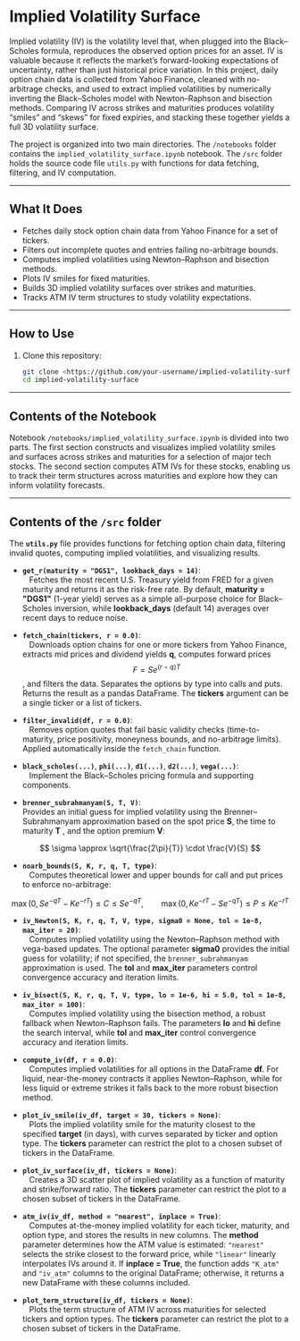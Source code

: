 # Implied Volatility Surface

Implied volatility (IV) is the volatility level that, when plugged into the Black–Scholes formula, reproduces the observed option prices for an asset. IV is valuable because it reflects the market’s forward-looking expectations of uncertainty, rather than just historical price variation. In this project, daily option chain data is collected from Yahoo Finance, cleaned with no-arbitrage checks, and used to extract implied volatilities by numerically inverting the Black–Scholes model with Newton–Raphson and bisection methods. Comparing IV across strikes and maturities produces volatility “smiles” and “skews” for fixed expiries, and stacking these together yields a full 3D volatility surface.

The project is organized into two main directories. The `/notebooks` folder contains the `implied_volatility_surface.ipynb` notebook. The `/src` folder holds the source code file `utils.py` with functions for data fetching, filtering, and IV computation.

---

## What It Does

- Fetches daily stock option chain data from Yahoo Finance for a set of tickers.
- Filters out incomplete quotes and entries failing no-arbitrage bounds.
- Computes implied volatilities using Newton–Raphson and bisection methods.
- Plots IV smiles for fixed maturities.
- Builds 3D implied volatility surfaces over strikes and maturities.
- Tracks ATM IV term structures to study volatility expectations.

---

## How to Use

1. Clone this repository:
   ```bash
   git clone <https://github.com/your-username/implied-volatility-surface>
   cd implied-volatility-surface

---

## Contents of the Notebook

Notebook `/notebooks/implied_volatility_surface.ipynb` is divided into two parts. The first section constructs and visualizes implied volatility smiles and surfaces across strikes and maturities for a selection of major tech stocks. The second section computes ATM IVs for these stocks, enabling us to track their term structures across maturities and explore how they can inform volatility forecasts.

---

## Contents of the `/src` folder

The **`utils.py`** file provides functions for fetching option chain data, filtering invalid quotes, computing implied volatilities, and visualizing results.

- **`get_r(maturity = "DGS1", lookback_days = 14)`**:  
  &nbsp;&nbsp;&nbsp;Fetches the most recent U.S. Treasury yield from FRED for a given maturity and returns it as the risk-free rate. By default, **maturity = "DGS1"** (1-year yield) serves as a simple all-purpose choice for Black–Scholes inversion, while **lookback_days** (default 14) averages over recent days to reduce noise.

- **`fetch_chain(tickers, r = 0.0)`**:  
  &nbsp;&nbsp;&nbsp;Downloads option chains for one or more tickers from Yahoo Finance, extracts mid prices and dividend yields **q**, computes forward prices $$F = S e^{(r - q)T}$$, and filters the data. Separates the options by type into calls and puts. Returns the result as a pandas DataFrame. The **tickers** argument can be a single ticker or a list of tickers.

- **`filter_invalid(df, r = 0.0)`**:  
  &nbsp;&nbsp;&nbsp;Removes option quotes that fail basic validity checks (time-to-maturity, price positivity, moneyness bounds, and no-arbitrage limits). Applied automatically inside the `fetch_chain` function.

- **`black_scholes(...)`**, **`phi(...)`**, **`d1(...)`**, **`d2(...)`**, **`vega(...)`**:  
  &nbsp;&nbsp;&nbsp;Implement the Black–Scholes pricing formula and supporting components.

- **`brenner_subrahmanyam(S, T, V)`**:  
  Provides an initial guess for implied volatility using the Brenner–Subrahmanyam approximation based on the spot price **S**, the time to maturity **T** , and the option premium **V**:

$$
\sigma \approx \sqrt{\frac{2\pi}{T}} \cdot \frac{V}{S}
$$

- **`noarb_bounds(S, K, r, q, T, type)`**:  
  &nbsp;&nbsp;&nbsp;Computes theoretical lower and upper bounds for call and put prices to enforce no-arbitrage:

$$
\max(0, S e^{-qT} - K e^{-rT}) \leq C \leq S e^{-qT}, \qquad \max(0, K e^{-rT} - S e^{-qT}) \leq P \leq K e^{-rT}
$$

- **`iv_Newton(S, K, r, q, T, V, type, sigma0 = None, tol = 1e-8, max_iter = 20)`**:  
  &nbsp;&nbsp;&nbsp;Computes implied volatility using the Newton–Raphson method with vega-based updates. The optional parameter **sigma0** provides the initial guess for volatility; if not specified, the `brenner_subrahmanyam` approximation is used. The **tol** and **max_iter** parameters control convergence accuracy and iteration limits.

- **`iv_bisect(S, K, r, q, T, V, type, lo = 1e-6, hi = 5.0, tol = 1e-8, max_iter = 100)`**:  
  &nbsp;&nbsp;&nbsp;Computes implied volatility using the bisection method, a robust fallback when Newton–Raphson fails. The parameters **lo** and **hi** define the search interval, while **tol** and **max_iter** control convergence accuracy and iteration limits.
  
- **`compute_iv(df, r = 0.0)`**:  
  &nbsp;&nbsp;&nbsp;Computes implied volatilities for all options in the DataFrame **df**. For liquid, near-the-money contracts it applies Newton–Raphson, while for less liquid or extreme strikes it falls back to the more robust bisection method.

- **`plot_iv_smile(iv_df, target = 30, tickers = None)`**:  
  &nbsp;&nbsp;&nbsp;Plots the implied volatility smile for the maturity closest to the specified **target** (in days), with curves separated by ticker and option type. The **tickers** parameter can restrict the plot to a chosen subset of tickers in the DataFrame.

- **`plot_iv_surface(iv_df, tickers = None)`**:  
  &nbsp;&nbsp;&nbsp;Creates a 3D scatter plot of implied volatility as a function of maturity and strike/forward ratio. The **tickers** parameter can restrict the plot to a chosen subset of tickers in the DataFrame.

- **`atm_iv(iv_df, method = "nearest", inplace = True)`**:  
  &nbsp;&nbsp;&nbsp;Computes at-the-money implied volatility for each ticker, maturity, and option type, and stores the results in new columns. The **method** parameter determines how the ATM value is estimated: `"nearest"` selects the strike closest to the forward price, while `"linear"` linearly interpolates IVs around it. If **inplace = True**, the function adds `"K_atm"` and `"iv_atm"` columns to the original DataFrame; otherwise, it returns a new DataFrame with these columns included.

- **`plot_term_structure(iv_df, tickers = None)`**:  
  &nbsp;&nbsp;&nbsp;Plots the term structure of ATM IV across maturities for selected tickers and option types. The **tickers** parameter can restrict the plot to a chosen subset of tickers in the DataFrame.

